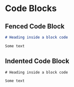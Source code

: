 # Code Blocks

## Fenced Code Block

```md
# Heading inside a block code

Some text
```

## Indented Code Block

    # Heading inside a block code

    Some text
